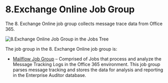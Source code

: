 # 8.Exchange Online Job Group

The 8. Exchange Online job group collects message trace data from Office 365.

![8.Exchange Online Job Group in the Jobs Tree](/img/product_docs/accessanalyzer/11.6/admin/hostmanagement/jobstree.webp)

The job group in the 8. Exchange Online job group is:

- [Mailflow Job Group](/docs/accessanalyzer/11.6/solutions/exchange/online/mailflow/overview.md)
  – Comprised of Jobs that process and analyze the Message Tracking Logs in the Office 365
  environment. This job group parses message tracking and stores the data for analysis and reporting
  in the Enterprise Auditor database.
